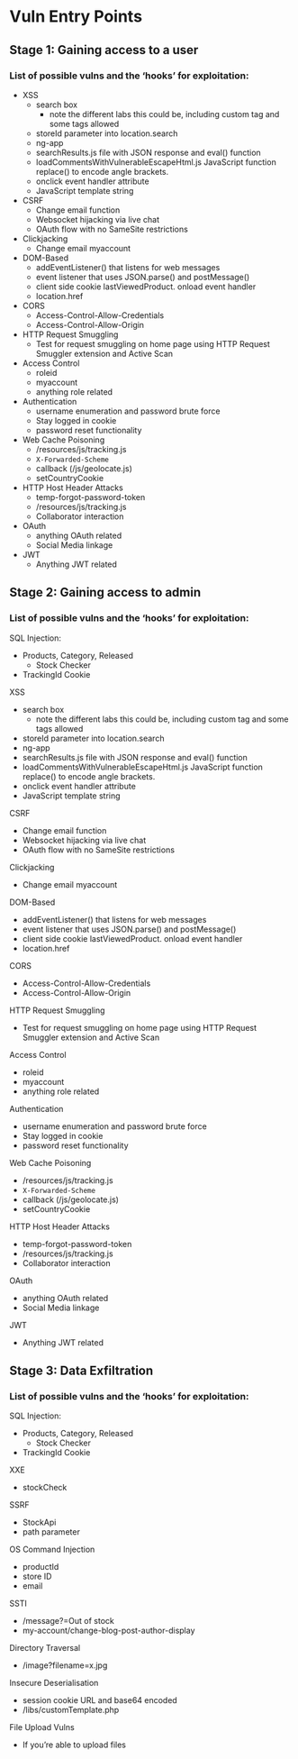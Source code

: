 # Vuln Entry Points

## Stage 1: Gaining access to a user

### List of possible vulns and the ‘hooks’ for exploitation:

- XSS
    - search box
        - note the different labs this could be, including custom tag and some tags allowed
    - storeId parameter into location.search
    - ng-app
    - searchResults.js file with JSON response and eval() function
    - loadCommentsWithVulnerableEscapeHtml.js JavaScript function replace() to encode angle brackets.
    - onclick event handler attribute
    - JavaScript template string
- CSRF
    - Change email function
    - Websocket hijacking via live chat
    - OAuth flow with no SameSite restrictions
- Clickjacking
    - Change email myaccount
- DOM-Based
    - addEventListener() that listens for web messages
    - event listener that uses JSON.parse() and postMessage()
    - client side cookie lastViewedProduct. onload event handler
    - location.href
- CORS
    - Access-Control-Allow-Credentials
    - Access-Control-Allow-Origin
- HTTP Request Smuggling
    - Test for request smuggling on home page using HTTP Request Smuggler extension and Active Scan
- Access Control
    - roleid
    - myaccount
    - anything role related
- Authentication
    - username enumeration and password brute force
    - Stay logged in cookie
    - password reset functionality
- Web Cache Poisoning
    - /resources/js/tracking.js
    - `X-Forwarded-Scheme`
    - callback (/js/geolocate.js)
    - setCountryCookie
- HTTP Host Header Attacks
    - temp-forgot-password-token
    - /resources/js/tracking.js
    - Collaborator interaction
- OAuth
    - anything OAuth related
    - Social Media linkage
- JWT
    - Anything JWT related

## Stage 2: Gaining access to admin

### List of possible vulns and the ‘hooks’ for exploitation:

SQL Injection:

- Products, Category, Released
    - Stock Checker
- TrackingId Cookie

XSS

- search box
    - note the different labs this could be, including custom tag and some tags allowed
- storeId parameter into location.search
- ng-app
- searchResults.js file with JSON response and eval() function
- loadCommentsWithVulnerableEscapeHtml.js JavaScript function replace() to encode angle brackets.
- onclick event handler attribute
- JavaScript template string

CSRF

- Change email function
- Websocket hijacking via live chat
- OAuth flow with no SameSite restrictions

Clickjacking

- Change email myaccount

DOM-Based

- addEventListener() that listens for web messages
- event listener that uses JSON.parse() and postMessage()
- client side cookie lastViewedProduct. onload event handler
- location.href

CORS

- Access-Control-Allow-Credentials
- Access-Control-Allow-Origin

HTTP Request Smuggling

- Test for request smuggling on home page using HTTP Request Smuggler extension and Active Scan

Access Control

- roleid
- myaccount
- anything role related

Authentication

- username enumeration and password brute force
- Stay logged in cookie
- password reset functionality

Web Cache Poisoning

- /resources/js/tracking.js
- `X-Forwarded-Scheme`
- callback (/js/geolocate.js)
- setCountryCookie

HTTP Host Header Attacks

- temp-forgot-password-token
- /resources/js/tracking.js
- Collaborator interaction

OAuth

- anything OAuth related
- Social Media linkage

JWT

- Anything JWT related

## Stage 3: Data Exfiltration

### List of possible vulns and the ‘hooks’ for exploitation:

SQL Injection:

- Products, Category, Released
    - Stock Checker
- TrackingId Cookie

XXE

- stockCheck

SSRF

- StockApi
- path parameter

OS Command Injection

- productId
- store ID
- email

SSTI

- /message?=Out of stock
- my-account/change-blog-post-author-display

Directory Traversal

- /image?filename=x.jpg

Insecure Deserialisation

- session cookie URL and base64 encoded
- /libs/customTemplate.php

File Upload Vulns

- If you’re able to upload files
